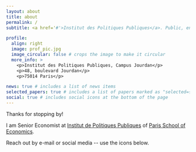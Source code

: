 ```yaml
---
layout: about
title: about
permalink: /
subtitle: <a href='#'>Institut des Politiques Publiques</a>. Public, environmental, financial economics.

profile:
  align: right
  image: prof_pic.jpg
  image_circular: false # crops the image to make it circular
  more_info: >
    <p>Institut des Politiques Publiques, Campus Jourdan</p>
    <p>48, boulevard Jourdan</p>
    <p>75014 Paris</p>

news: true # includes a list of news items
selected_papers: true # includes a list of papers marked as "selected={true}"
social: true # includes social icons at the bottom of the page
---
```


Thanks for stopping by! 

I am Senior Economist at [Institut de Politiques Publiques](https://www.ipp.eu) of [Paris School of Economics](https://www.parisschoolofeconomics.eu).

Reach out by e-mail or social media -- use the icons below.
